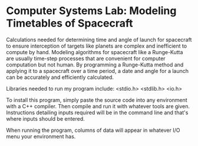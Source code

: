 # Computer Systems Lab: Modeling Timetables of Spacecraft
Calculations needed for determining time and angle of launch for spacecraft to ensure interception of targets like planets are 
complex and inefficient to compute by hand. Modeling algorithms for spacecraft like a Runge-Kutta are usually time-step processes that 
are convenient for computer computation but not human. By programming a Runge-Kutta method and applying it to a spacecraft over a time 
period, a date and angle for a launch can be accurately and efficiently calculated.

Libraries needed to run my program include:
<stdio.h> <stdlib.h> <io.h> <fstream> <iostream> <vector> <string> <cmath>




To install this program, simply paste the source code into any environment with a C++ compiler. Then compile and run it with whatever
tools are given. Instructions detailing inputs required will be in the command line and that's where inputs should be entered.

When running the program, columns of data will appear in whatever I/O menu your environment has.
